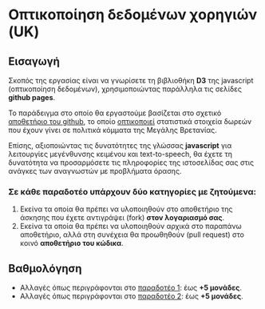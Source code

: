 # Οπτικοποίηση δεδομένων χορηγιών (UK)

## Εισαγωγή

Σκοπός της εργασίας είναι να γνωρίσετε τη βιβλιοθήκη **D3** της javascript (οπτικοποίηση δεδομένων), χρησιμοποιώντας παράλληλα τις σελίδες **github pages**.

Το παράδειγμα στο οποίο θα εργαστούμε βασίζεται στο σχετικό [αποθετήριο του github](https://github.com/ioniodi/D3js), το οποίο [οπτικοποιεί](https://ioniodi.github.io/D3js-uk-political-donations/full-viz.html) στατιστικά στοιχεία δωρεών που έχουν γίνει σε πολιτικά κόμματα της Μεγάλης Βρετανίας.

Επίσης, αξιοποιώντας τις δυνατότητες της γλώσσας **javascript** για λειτουργίες μεγένθυνσης κειμένου και text-to-speech, θα έχετε τη δυνατότητα να προσαρμόσετε τις πληροφορίες της ιστοσελίδας σας στις ανάγκες των αναγνωστών με προβλήματα όρασης.

### Σε κάθε παραδοτέο υπάρχουν **δύο κατηγορίες** με ζητούμενα:
1. Εκείνα τα οποία θα πρέπει να υλοποιηθούν στο αποθετήριο της άσκησης που έχετε αντιγράψει (fork) **στον λογαριασμό σας**.
2. Εκείνα τα οποία θα πρέπει να υλοποιηθούν αρχικά στο παραπάνω αποθετήριο, αλλά στη συνέχεια θα προωθηθούν (pull request) στο κοινό **αποθετήριο του κώδικα**.

## Βαθμολόγηση

* Αλλαγές όπως περιγράφονται στο [παραδοτέο 1](https://github.com/ioniodi/D3js-uk-political-donations/issues/16): έως **+5 μονάδες**.
* Αλλαγές όπως περιγράφονται στο [παραδοτέο 2](https://github.com/ioniodi/D3js-uk-political-donations/issues/17): έως **+5 μονάδες**.
